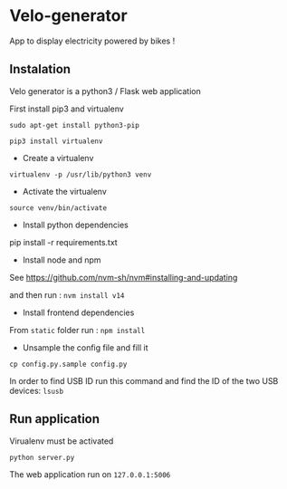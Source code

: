 # Velo-generator
App to display electricity powered by bikes !

## Instalation

Velo generator is a python3 / Flask web application

First install pip3 and virtualenv

`sudo apt-get install python3-pip`

`pip3 install virtualenv`

- Create a virtualenv

`virtualenv -p /usr/lib/python3 venv`

- Activate the virtualenv

`source venv/bin/activate`

- Install python dependencies

pip install -r requirements.txt

- Install node and npm

See https://github.com/nvm-sh/nvm#installing-and-updating

and then run :
`nvm install v14`

- Install frontend dependencies

From `static` folder run :
`npm install`

- Unsample the config file and fill it

`cp config.py.sample config.py`

In order to find USB ID run this command and find the ID of the two USB devices:
`lsusb`

## Run application

Virualenv must be activated

`python server.py`

The web application run on `127.0.0.1:5006`

